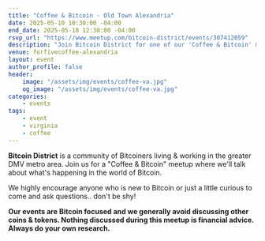 ```yaml
---
title: "Coffee & Bitcoin - Old Town Alexandria"
date: 2025-05-10 10:30:00 -04:00
end_date: 2025-05-10 12:30:00 -04:00
rsvp_url: "https://www.meetup.com/bitcoin-district/events/307412059"
description: "Join Bitcoin District for one of our 'Coffee & Bitcoin' meetups to discuss the latest Bitcoin news over coffee! We meet at least once a month."
venue: forfivecoffee-alexandria
layout: event
author_profile: false
header:
    image: "/assets/img/events/coffee-va.jpg"
    og_image: "/assets/img/events/coffee-va.jpg"
categories:
    - events
tags:
    - event
    - virginia
    - coffee
---
```


**Bitcoin District** is a community of Bitcoiners living & working in the greater DMV metro area. Join us for a "Coffee & Bitcoin" meetup where we'll talk about what's happening in the world of Bitcoin.

We highly encourage anyone who is new to Bitcoin or just a little curious to come and ask questions.. don't be shy!

**Our events are Bitcoin focused and we generally avoid discussing other coins & tokens. Nothing discussed during this meetup is financial advice. Always do your own research.**
